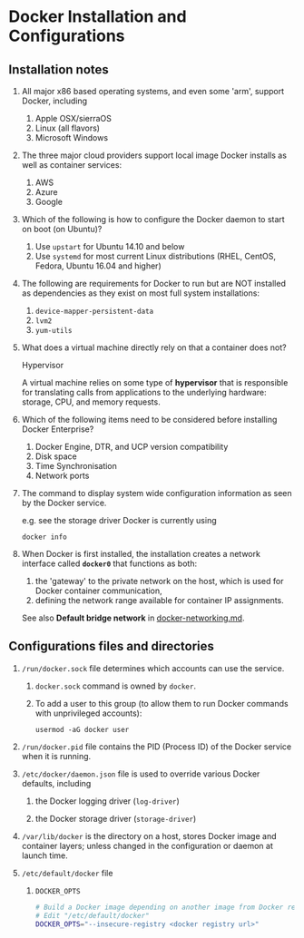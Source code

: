 # Docker Installation and Configurations

## Installation notes

1. All major x86 based operating systems, and even some 'arm', support Docker, including

   1. Apple OSX/sierraOS
   1. Linux (all flavors)
   1. Microsoft Windows

1. The three major cloud providers support local image Docker installs as well as container services:

    1. AWS
    1. Azure
    1. Google

1. Which of the following is how to configure the Docker daemon to start on boot (on Ubuntu)?

    1. Use `upstart` for Ubuntu 14.10 and below
    1. Use `systemd` for most current Linux distributions (RHEL, CentOS, Fedora, Ubuntu 16.04 and higher)

1. The following are requirements for Docker to run but are NOT installed as dependencies as they exist on most full
   system installations:

    1. `device-mapper-persistent-data`
    1. `lvm2`
    1. `yum-utils`

1. What does a virtual machine directly rely on that a container does not?

   Hypervisor

   A virtual machine relies on some type of **hypervisor** that is responsible for translating calls from applications
   to the underlying hardware: storage, CPU, and memory requests.

1. Which of the following items need to be considered before installing Docker Enterprise?

    1. Docker Engine, DTR, and UCP version compatibility
    1. Disk space
    1. Time Synchronisation
    1. Network ports

1. The command to display system wide configuration information as seen by the Docker service.

    e.g. see the storage driver Docker is currently using
    
    `docker info`

1. When Docker is first installed, the installation creates a network interface called **`docker0`** that functions as
   both:
 
    1. the 'gateway' to the private network on the host, which is used for Docker container communication, 
    1. defining the network range available for container IP assignments.

    See also **Default bridge network** in [docker-networking.md](docker-networking.md).


## Configurations files and directories

1. `/run/docker.sock` file determines which accounts can use the service.

    1. `docker.sock` command is owned by `docker`.

    1. To add a user to this group (to allow them to run Docker commands with unprivileged accounts):
    
       `usermod -aG docker user`

1. `/run/docker.pid` file contains the PID (Process ID) of the Docker service when it is running.

1. `/etc/docker/daemon.json` file is used to override various Docker defaults, including

    1. the Docker logging driver (`log-driver`)

    1. the Docker storage driver (`storage-driver`)

1. `/var/lib/docker` is the directory on a host, stores Docker image and container layers;
   unless changed in the configuration or daemon at launch time.

1. `/etc/default/docker` file

    1. `DOCKER_OPTS`

        ```bash
        # Build a Docker image depending on another image from Docker registry.
        # Edit "/etc/default/docker"
        DOCKER_OPTS="--insecure-registry <docker registry url>"
        ```
 